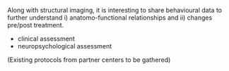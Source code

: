 Along with structural imaging, it is interesting to share behavioural data to further understand i) anatomo-functional relationships and ii) changes pre/post treatment.
* clinical assessment
* neuropsychological assessment

(Existing protocols from partner centers to be gathered)


